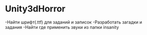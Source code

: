 # Unity3dHorror
-Найти шрифт(.ttf) для заданий и записок
-Разработать загадки и задания 
-Найти где применить звуки из папки insanity
